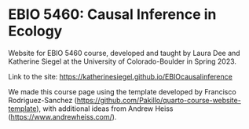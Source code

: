 # EBIO 5460: Causal Inference in Ecology

Website for EBIO 5460 course, developed and taught by Laura Dee and Katherine Siegel at the University of Colorado-Boulder in Spring 2023.

Link to the site: https://katherinesiegel.github.io/EBIOcausalinference

We made this course page using the template developed by Francisco Rodriguez-Sanchez (https://github.com/Pakillo/quarto-course-website-template), with additional ideas from Andrew Heiss (https://www.andrewheiss.com/).
